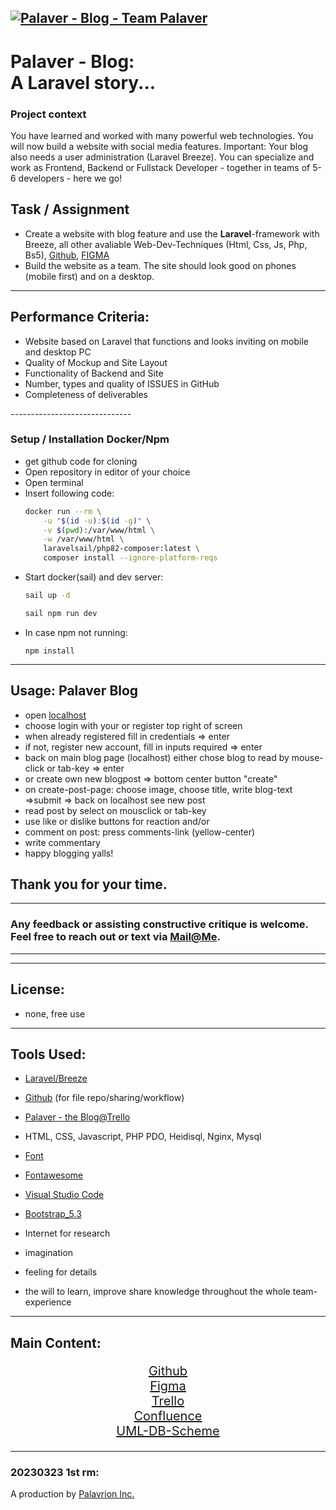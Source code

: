 <div align="center">



</div>

[![Palaver - Blog - Team Palaver](https://img.shields.io/static/v1?label=Palaver+-+Blog&message=Team+Palaver&color=%23ff2d20&style=for-the-badge&logo=laravel)](https://github.com/svenbledt/Palaver-Laravel)
----
# Palaver - Blog:<br>A Laravel story...

### Project context
You have learned and worked with many powerful web technologies. You will now build a website with social media features. Important: Your blog also needs a user administration (Laravel Breeze). You can specialize and work as Frontend, Backend or Fullstack Developer - together in teams of 5-6 developers - here we go!

## Task / Assignment 
* Create a website with blog feature and use the <b>Laravel</b>-framework with Breeze, all other avaliable Web-Dev-Techniques (Html, Css, Js, Php, Bs5), [Github](https://github.com/svenbledt/Palaver-Laravel), [FIGMA](https://www.figma.com/file/mf3TBislNFLZhHvvs3TifW/Palaver-Blog?node-id=3%3A4&t=OZFy40E2QIRxL6ik-1)
* Build the website as a team. The site should look good on phones (mobile first) and on a desktop.
----
## Performance Criteria:
<ul>
<li>Website based on Laravel that functions and looks inviting on mobile and desktop PC</li>
<li>Quality of Mockup and Site Layout</li>
<li>Functionality of Backend and Site</li>
<li>Number, types and quality of ISSUES in GitHub</li>
<li>Completeness of deliverables</li>
</ul>
------------------------------

### Setup / Installation Docker/Npm
<ul>
<li>get github code for cloning</li>
<li>Open repository in editor of your choice</li>
<li>Open terminal</li>
<li>Insert following code:<br>

```bash
docker run --rm \
    -u "$(id -u):$(id -g)" \
    -v $(pwd):/var/www/html \
    -w /var/www/html \
    laravelsail/php82-composer:latest \
    composer install --ignore-platform-reqs
```
</li>
<li>Start docker(sail) and dev server:<br>

```bash
sail up -d
```

```bash
sail npm run dev
```

</li>
<li>In case npm not running:<br>

```
npm install
```
</li>

</ul>

---

## Usage: Palaver Blog
* open [localhost](http://127.0.0.1/)
* choose login with your or register top right of screen
* when already registered fill in credentials  => enter
* if not, register new account, fill in inputs required => enter
* back on main blog page (localhost) either chose blog to read by mouse-click or tab-key => enter
* or create own new blogpost => bottom center button "create"
* on create-post-page: choose image, choose title, write blog-text =>submit => back on localhost see new post
* read post by select on mousclick or tab-key
* use like or dislike buttons for reaction and/or 
* comment on post: press comments-link (yellow-center)
* write commentary
* happy blogging yalls!


## Thank you for your time.
---
### Any feedback or assisting constructive critique is welcome.<br> Feel free to reach out or text via [Mail@Me](mailto:gaudenzraiber@yahoo.de).
----
----
## License:
* none, free use
----
## Tools Used:
* [Laravel/Breeze](https://laravel.com/docs/10.x/starter-kits#breeze-and-blade)
* [Github](https://github.com/svenbledt/Palaver-Laravel) (for file repo/sharing/workflow)
* [Palaver - the Blog@Trello](https://trello.com/invite/b/IHnXLK2O/ATTIf2f632c84612dc43ae9e0139bbcb6b66EFCE6F34/palaver-the-blog)
* HTML, CSS, Javascript, PHP PDO, Heidisql, Nginx, Mysql
* [Font](https://fonts.google.com/specimen/Poppins)
* [Fontawesome](https://fontawesome.com/)
* [Visual Studio Code](https://code.visualstudio.com/)
* [Bootstrap_5.3](https://getbootstrap.com/docs/5.3/getting-started/introduction/)

* Internet for research
* imagination 
* feeling for details
* the will to learn, improve share knowledge throughout the whole team-experience
----
## Main Content:
<div style="text-align:center; font-size:20px">

[Github](https://github.com/svenbledt/Palaver-Laravel)<br>
[Figma](https://www.figma.com/file/mf3TBislNFLZhHvvs3TifW/Palaver-Blog?node-id=3%3A4&t=OZFy40E2QIRxL6ik-1)<br>
[Trello](https://trello.com/b/IHnXLK2O/palaver-the-blog)<br>
[Confluence](https://opportunityp1.atlassian.net/wiki/spaces/WD/overview?atlOrigin=eyJpIjoiMTVmMTEwY2Q4Y2JkNDFjMzgxMmQxNTUwNDA0MGQ2YmIiLCJwIjoiYyJ9)<br>
[UML-DB-Scheme](https://plantuml.github.io/plantuml-core/raw.html?VO-nQiD038PtFuNgFNc2aA7jq2KGqj0b62Fx5FVgisLEIZCKltklzXqS13f9-d_n_TAJVj9081EsvB0fGksn8oYFwF2RF3mxxahuAG3UpkSZRE3omgDwTevy5THyXDrskuVBWGsvnLixs6tsy8gA3Gfbyh9yufj6KcoNzVzI_kmFI_Ugc0iJiL2cWFNOApiJhYyFD3IXdi9pIcRr0kucvAM2TPXGvCxUr9w4j5RkQPGgUc6FHtGrjYs9PEQSfRnRfOUCYKKJnjcUwbneUHXer4XAdFJ30-kArf6flxX9WC5s7jLoEcR-1G00)
</div>

----
### 20230323 1st rm: 
A production by [Palavrion Inc.](https://github.com/svenbledt/Palaver-Laravel) 
